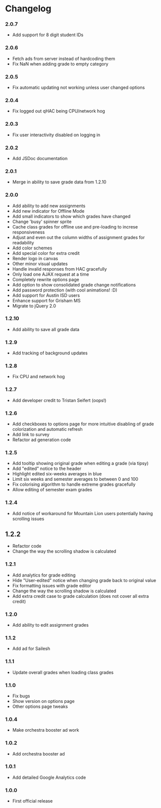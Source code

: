 # Changelog

### 2.0.7

* Add support for 8 digit student IDs

### 2.0.6

* Fetch ads from server instead of hardcoding them
* Fix NaN when adding grade to empty category

### 2.0.5

* Fix automatic updating not working unless user changed options

### 2.0.4

* Fix logged out qHAC being CPU/network hog

### 2.0.3

* Fix user interactivity disabled on logging in

### 2.0.2

* Add JSDoc documentation

### 2.0.1

* Merge in ability to save grade data from 1.2.10

### 2.0.0

* Add ability to add new assignments
* Add new indicator for Offline Mode
* Add small indicators to show which grades have changed
* Change 'busy' spinner sprite
* Cache class grades for offline use and pre-loading to increse responsiveness
* Adjust and even out the column widths of assignment grades for readability
* Add color schemes
* Add special color for extra credit
* Render logo in canvas
* Other minor visual updates
* Handle invalid responses from HAC gracefully
* Only load one AJAX request at a time
* Completely rewrite options page
* Add option to show consolidated grade change notifications
* Add password protection (with cool animations! :D)
* Add support for Austin ISD users
* Enhance support for Grisham MS
* Migrate to jQuery 2.0

### 1.2.10

* Add ability to save all grade data

### 1.2.9

* Add tracking of background updates

### 1.2.8

* Fix CPU and network hog

### 1.2.7

* Add developer credit to Tristan Seifert (oops!)

### 1.2.6

* Add checkboxes to options page for more intuitive disabling of grade colorization and automatic refresh
* Add link to survey
* Refactor ad generation code

### 1.2.5

* Add tooltip showing original grade when editing a grade (via tipsy)
* Add "edited" notice to the header
* Highlight edited six-weeks averages in blue
* Limit six weeks and semester averages to between 0 and 100
* Fix colorising algorithm to handle extreme grades gracefully
* Allow editing of semester exam grades

### 1.2.4

* Add notice of workaround for Mountain Lion users potentially having scrolling issues

## 1.2.2

* Refactor code
* Change the way the scrolling shadow is calculated

### 1.2.1

* Add analytics for grade editing
* Hide "User-edited" notice when changing grade back to original value
* Fix formatting issues with grade editor
* Change the way the scrolling shadow is calculated
* Add extra credit case to grade calculation (does not cover all extra credit)

### 1.2.0

* Add ability to edit assignment grades

### 1.1.2

* Add ad for Sailesh

### 1.1.1

* Update overall grades when loading class grades

### 1.1.0

* Fix bugs
* Show version on options page
* Other options page tweaks

### 1.0.4

* Make orchestra booster ad work

### 1.0.2

* Add orchestra booster ad

### 1.0.1

* Add detailed Google Analytics code

### 1.0.0

* First official release